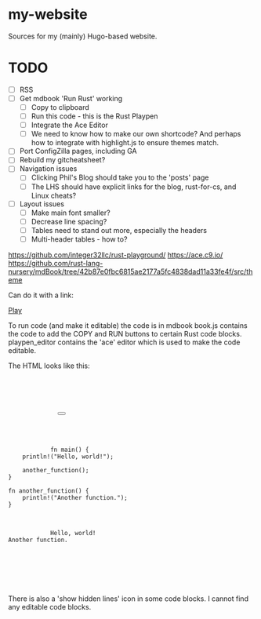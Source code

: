 # my-website

Sources for my (mainly) Hugo-based website.

# TODO
* [ ] RSS
* [ ] Get mdbook 'Run Rust' working
    * [ ] Copy to clipboard
    * [ ] Run this code - this is the Rust Playpen
    * [ ] Integrate the Ace Editor
    * [ ] We need to know how to make our own shortcode? And perhaps how to integrate
          with highlight.js to ensure themes match.

* [ ] Port ConfigZilla pages, including GA
* [ ] Rebuild my gitcheatsheet?
* [ ] Navigation issues
    * [ ] Clicking Phil's Blog should take you to the 'posts' page
    * [ ] The LHS should have explicit links for the blog, rust-for-cs, and Linux cheats?
* [ ] Layout issues
    * [ ] Make main font smaller?
    * [ ] Decrease line spacing?
    * [ ] Tables need to stand out more, especially the headers
    * [ ] Multi-header tables - how to?

https://github.com/integer32llc/rust-playground/
https://ace.c9.io/
https://github.com/rust-lang-nursery/mdBook/tree/42b87e0fbc6815ae2177a5fc4838dad11a33fe4f/src/theme


Can do it with a link:

<a href='https://play.integer32.com/?code=fn main() { println!("hello world!"); }'>Play</a>




To run code (and make it editable) the code is in mdbook
book.js contains the code to add the COPY and RUN buttons to certain Rust code blocks.
playpen_editor contains the 'ace' editor which is used to make the code editable.

The HTML looks like this:


<pre>
    <pre class="playpen">
        <div class="buttons">
            <button class="fa fa-copy clip-button" title="Copy to clipboard" aria-label="Copy to clipboard"><i class="tooltiptext"></i></button>
            <button class="fa fa-play play-button" title="Run this code" aria-label="Run this code" hidden=""></button>
        </div>
        <code class="language-rust hljs">
            <span class="hljs-function"><span class="hljs-keyword">fn</span> <span class="hljs-title">main</span></span>() {
    <span class="hljs-built_in">println!</span>(<span class="hljs-string">"Hello, world!"</span>);

    another_function();
}

<span class="hljs-function"><span class="hljs-keyword">fn</span> <span class="hljs-title">another_function</span></span>() {
    <span class="hljs-built_in">println!</span>(<span class="hljs-string">"Another function."</span>);
}

        </code>
        <code class="result hljs language-bash">
            Hello, world!<br>Another function.<br>
        </code>
    </pre>
</pre>



There is also a 'show hidden lines' icon in some code blocks.
I cannot find any editable code blocks.


